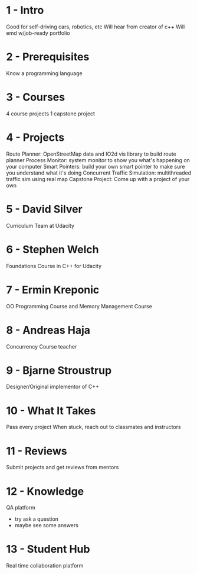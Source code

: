# 1 - Intro
Good for self-driving cars, robotics, etc
Will hear from creator of c++
Will emd w/job-ready portfolio

# 2 - Prerequisites
Know a programming language

# 3 - Courses
4 course projects
1 capstone project

# 4 - Projects
Route Planner: OpenStreetMap data and IO2d vis library to build route planner
Process Monitor: system monitor to show you what's happening on your computer
Smart Pointers: build your own smart pointer to make sure you understand what it's doing
Concurrent Traffic Simulation: multithreaded traffic sim using real map
Capstone Project: Come up with a project of your own

# 5 - David Silver
Curriculum Team at Udacity

# 6 - Stephen Welch
Foundations Course in C++ for Udacity

# 7 - Ermin Kreponic
OO Programming Course and Memory Management Course

# 8 - Andreas Haja
Concurrency Course teacher

# 9 - Bjarne Stroustrup
Designer/Original implementor of C++

# 10 - What It Takes
Pass every project
When stuck, reach out to classmates and instructors

# 11 - Reviews
Submit projects and get reviews from mentors

# 12 - Knowledge
QA platform
  - try ask a question
  - maybe see some answers

# 13 - Student Hub
Real time collaboration platform
